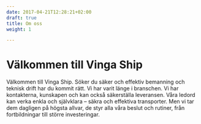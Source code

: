 ```yaml
---
date: 2017-04-21T12:28:21+02:00
draft: true
title: Om oss
weight: 1

---
```


# Välkommen till Vinga Ship

Välkommen till Vinga Ship. Söker du säker och effektiv bemanning och teknisk drift har du kommit rätt. Vi har varit länge i branschen. Vi har kontakterna, kunskapen och kan också säkerställa leveransen. Våra ledord kan verka enkla och självklara – säkra och effektiva transporter. Men vi tar dem dagligen på högsta allvar, de styr alla våra beslut och rutiner, från fortbildningar till större investeringar.
